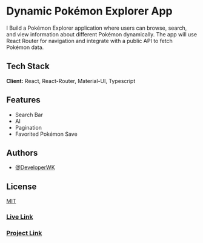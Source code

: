 
# Dynamic Pokémon Explorer App

I Build a Pokémon Explorer application where users can browse, search, and view information about different Pokémon dynamically. The app will use React Router for navigation and integrate with a public API to fetch Pokémon data.


## Tech Stack

**Client:** React, React-Router, Material-UI, Typescript




## Features

- Search Bar
- AI
- Pagination
- Favorited Pokémon Save


## Authors

- [@DeveloperWK](https://github.com/DeveloperWK)


## License

[MIT](https://choosealicense.com/licenses/mit/)

### [Live Link](https://pokemonapp-dwy.pages.dev/)
### [Project Link]()


